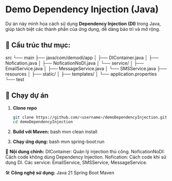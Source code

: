 # Demo Dependency Injection (Java)

Dự án này minh họa cách sử dụng **Dependency Injection (DI)** trong Java, giúp tách biệt các thành phần của ứng dụng, dễ dàng bảo trì và mở rộng.

## 📂 Cấu trúc thư mục:
src
└── main
├── java/com/demodi/app
│ ├── DIContainer.java
│ ├── Nofication.java
│ ├── NoficationNoDI.java
│ └── service/
│ ├── EmailService.java
│ ├── MessageService.java
│ └── SMSService.java
├── resources
│ ├── static/
│ ├── templates/
│ └── application.properties
└── test

## 🚀 Chạy dự án
1. **Clone repo**
   ```bash
   git clone https://github.com/<username>/demoDependencyInjection.git
   cd demoDependencyInjection
2. **Build với Maven:**
bash
mvn clean install

3. **Chạy ứng dụng:**
bash
mvn spring-boot:run

📌 **Nội dung chính:**
DIContainer: Quản lý injection thủ công.
NoficationNoDI: Cách code không dùng Dependency Injection.
Nofication: Cách code khi sử dụng DI.
Các service: EmailService, SMSService, MessageService.

🛠 **Công nghệ sử dụng:**
Java 21
Spring Boot
Maven
